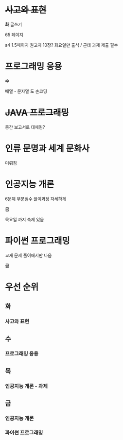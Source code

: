 # ~~사고와 표현~~

**화**
글쓰기

65 페이지

a4 1.5페이지 원고지 10장?
화요일만 출석 / 근데 과제 제출 필수
# 프로그래밍 응용
**수**

배열 - 문자열 도 손코딩
# ~~JAVA 프로그래밍~~ 

중간 보고서로 대체됨?
# 인류 문명과 세계 문화사

미뤄짐
# 인공지능 개론

6문제 부분점수 풀이과정 자세하게

**금**


목요일 까지 숙제 있음
# 파이썬 프로그래밍

교재 문제 풀이에서만 나옴

**금**

# 우선 순위

## 화


### 사고와 표현 


## 수


### 프로그래밍 응용


## 목 


### 인공지능 개론 - 과제



## 금


### 인공지능 개론 
### 파이썬 프로그래밍 
